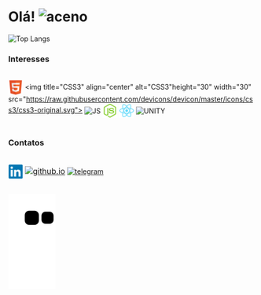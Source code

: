 # Olá! <img src="https://emojipedia-us.s3.amazonaws.com/source/noto-emoji-animations/344/waving-hand_medium-dark-skin-tone_1f44b-1f3fe_1f3fe.gif" width="35" height = "35" alt = "aceno">

![Top Langs](https://christiandoramo-readme-uzi8.vercel.app/api/top-langs/?username=christiandoramo&langs_count=8&theme=radical)

<div class = "tecnologias" style="display: inline_block">

### Interesses

<br><img title="HTML5" align="center" alt="HTML5" height="30" width="30" src="https://raw.githubusercontent.com/devicons/devicon/master/icons/html5/html5-original.svg"> <img title="CSS3" align="center" alt="CSS3"height="30" width="30" src="https://raw.githubusercontent.com/devicons/devicon/master/icons/css3/css3-original.svg"> <img title="JS" align="center" alt="JS" height="30" width="30" src="https://icon-library.com/images/javascript-icon-png/javascript-icon-png-23.jpg"> <img title="NODE.JS" align="center" alt="NODE.JS" height="30" width="30" src="https://raw.githubusercontent.com/devicons/devicon/master/icons/nodejs/nodejs-original.svg"> <img title="REACT" align="center" alt="REACT" height="30" width="30" src="https://raw.githubusercontent.com/devicons/devicon/master/icons/react/react-original.svg"> <img title="UNITY" align="center" alt="UNITY" height="30" width="30" src="https://preview.redd.it/81nwobjayd181.png?width=512&format=png&auto=webp&s=027cac2b3ddd6f7b3f5e60a783706d1d0e8151ec"><br><br></div>

<div class = "contatos" style="display: inline_block">

### Contatos

<br> 
<a title="https://www.linkedin.com/in/christian-oliveira-299795260/" target="_blank" href="https://www.linkedin.com/in/christian-oliveira-299795260/"><img align="center" alt="linkedin" height="30" width="30"  src="https://raw.githubusercontent.com/devicons/devicon/master/icons/linkedin/linkedin-original.svg"></a> <a target="_blank" href="https://christiandoramo.github.io/" style="font-size: 16px; text-align: center"><img align="center" alt="github.io" height="30" width="30" title="https://christiandoramo.github.io" src="https://github.githubassets.com/images/modules/logos_page/GitHub-Mark.png"></a> <a href="https://t.me/forbiddome" target="_blank"><img align="center" alt="telegram" height="30" width="30" title="telegram" src="https://cdn-icons-png.flaticon.com/512/2111/2111646.png"></a>
<br><br>

![Snake animation](https://github.com/christiandoramo/christiandoramo/blob/output/github-contribution-grid-snake.svg)

</div>
